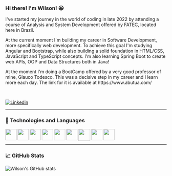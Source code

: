 ### Hi there! I'm Wilson! :grinning: 

<p>I've started my journey in the world of coding in late 2022 by attending a course of Analysis and System Development offered by FATEC, located here in Brazil.</p>

<p>At the current moment I'm building my career in Software Development, more specifically web development. To achieve this goal I'm studying Angular and Bootstrap, while also building a solid foundation in HTML/CSS, JavaScript and TypeScript concepts. I'm also learning Spring Boot to create web APIs, OOP and Data Structures both in Java!</p>

<p>At the moment I'm doing a BootCamp offered by a very good professor of mine, Glauco Todesco. This was a decisive step in my career and I learn more each day. The link for it is available at https://www.abutua.com/</p><br>

[![Linkedin](https://img.shields.io/badge/LinkedIn-0077B5?style=for-the-badge&logo=linkedin&logoColor=white)](https://www.linkedin.com/in/wilson-barbosa)


<hr>

### 🧰 Technologies and Languages
  
  <img align="left" width="35" styling="padding-right:15px" src="https://cdn.jsdelivr.net/gh/devicons/devicon@latest/icons/typescript/typescript-original.svg" />
  <img align="left" width="35" styling="padding-right:15px" src="https://cdn.jsdelivr.net/gh/devicons/devicon/icons/javascript/javascript-original.svg" />
  <img align="left" width="35" styling="padding-right:15px" src="https://cdn.jsdelivr.net/gh/devicons/devicon/icons/html5/html5-original.svg" />
  <img align="left" width="35" styling="padding-right:15px" src="https://cdn.jsdelivr.net/gh/devicons/devicon/icons/css3/css3-original.svg" />
  <img align="left" width="35" styling="padding-right:15px" src="https://cdn.jsdelivr.net/gh/devicons/devicon/icons/angularjs/angularjs-original.svg" />
  <img align="left" width="35" styling="padding-right:15px" src="https://cdn.jsdelivr.net/gh/devicons/devicon@latest/icons/spring/spring-original.svg" />   
  <img align="left" width="37" styling="padding-right:15px" src="https://cdn.jsdelivr.net/gh/devicons/devicon/icons/bootstrap/bootstrap-original.svg" />
  <img align="left" width="35" styling="padding-right:15px" src="https://cdn.jsdelivr.net/gh/devicons/devicon@latest/icons/postgresql/postgresql-original.svg" />
  <img align="left" width="35" styling="padding-right:15px" src="https://cdn.jsdelivr.net/gh/devicons/devicon@latest/icons/postman/postman-original.svg" /><br><br>
          
<hr>

### 📈 GitHub Stats

![Wilson's GitHub stats](https://github-readme-stats.vercel.app/api?username=Wilson-Barbosa&show_icons=true&theme=shades-of-purple)
